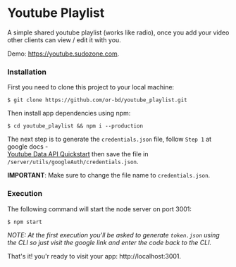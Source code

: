 # Youtube Playlist

A simple shared youtube playlist (works like radio), once you add your video other clients can view / edit it with you.

Demo: https://youtube.sudozone.com. 

### Installation

First you need to clone this project to your local machine:

``` 
$ git clone https://github.com/or-bd/youtube_playlist.git
```

Then install app dependencies using npm:

``` 
$ cd youtube_playlist && npm i --production
```

The next step is to generate the `credentials.json` file, follow `Step 1` at google docs -  
[Youtube Data API Quickstart](https://developers.google.com/youtube/v3/quickstart/nodejs) then save the file in `/server/utils/googleAuth/credentials.json`.

**IMPORTANT**: Make sure to change the file name to `credentials.json`.



### Execution

The following command will start the node server on port 3001:

``` 
$ npm start
```

*NOTE: At the first execution you'll be asked to generate `token.json` using the CLI so just visit the google link and enter the code back to the CLI.*

That's it! you'r ready to visit your app: http://localhost:3001.
